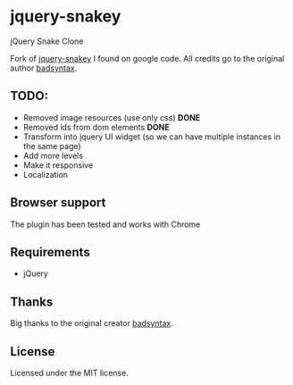 # jquery-snakey
jQuery Snake Clone

Fork of [jquery-snakey](https://code.google.com/p/jquery-snakey/) I found on google code. All credits go to the original author [badsyntax](https://github.com/badsyntax).

## TODO:
* Removed image resources (use only css) **DONE**
* Removed ids from dom elements **DONE**
* Transform into jquery UI widget (so we can have multiple instances in the same page)
* Add more levels
* Make it responsive
* Localization

## Browser support

The plugin has been tested and works with Chrome

## Requirements

* jQuery

## Thanks

Big thanks to the original creator [badsyntax](https://github.com/badsyntax).

## License

Licensed under the MIT license.
